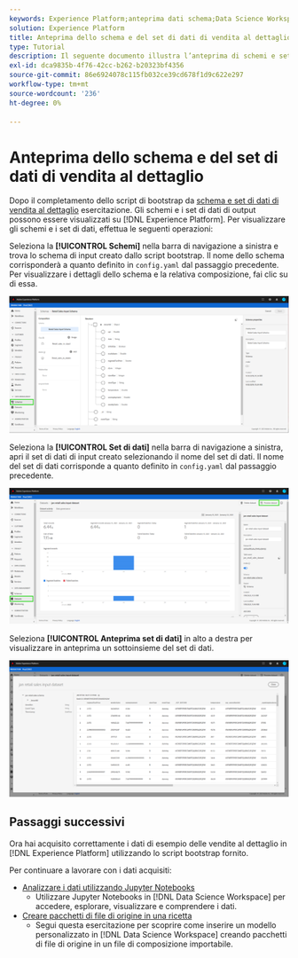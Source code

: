```yaml
---
keywords: Experience Platform;anteprima dati schema;Data Science Workspace;argomenti più comuni
solution: Experience Platform
title: Anteprima dello schema e del set di dati di vendita al dettaglio
type: Tutorial
description: Il seguente documento illustra l’anteprima di schemi e set di dati su Adobe Experience Platform.
exl-id: dca9835b-4f76-42cc-b262-b20323bf4356
source-git-commit: 86e6924078c115fb032ce39cd678f1d9c622e297
workflow-type: tm+mt
source-wordcount: '236'
ht-degree: 0%

---
```


# Anteprima dello schema e del set di dati di vendita al dettaglio

Dopo il completamento dello script di bootstrap da [schema e set di dati di vendita al dettaglio](./create-retails-sales-dataset.md) esercitazione. Gli schemi e i set di dati di output possono essere visualizzati su [!DNL Experience Platform]. Per visualizzare gli schemi e i set di dati, effettua le seguenti operazioni:

Seleziona la **[!UICONTROL Schemi]** nella barra di navigazione a sinistra e trova lo schema di input creato dallo script bootstrap. Il nome dello schema corrisponderà a quanto definito in `config.yaml` dal passaggio precedente. Per visualizzare i dettagli dello schema e la relativa composizione, fai clic su di essa.

![](../images/models-recipes/access-data/schema.PNG)

Seleziona la **[!UICONTROL Set di dati]** nella barra di navigazione a sinistra, apri il set di dati di input creato selezionando il nome del set di dati. Il nome del set di dati corrisponde a quanto definito in `config.yaml` dal passaggio precedente.

![](../images/models-recipes/access-data/dataset.PNG)

Seleziona **[!UICONTROL Anteprima set di dati]** in alto a destra per visualizzare in anteprima un sottoinsieme del set di dati.

![](../images/models-recipes/access-data/preview.PNG)

## Passaggi successivi

Ora hai acquisito correttamente i dati di esempio delle vendite al dettaglio in [!DNL Experience Platform] utilizzando lo script bootstrap fornito.

Per continuare a lavorare con i dati acquisiti:
- [Analizzare i dati utilizzando Jupyter Notebooks](../jupyterlab/analyze-your-data.md)
   - Utilizzare Jupyter Notebooks in [!DNL Data Science Workspace] per accedere, esplorare, visualizzare e comprendere i dati.
- [Creare pacchetti di file di origine in una ricetta](./package-source-files-recipe.md)
   - Segui questa esercitazione per scoprire come inserire un modello personalizzato in [!DNL Data Science Workspace] creando pacchetti di file di origine in un file di composizione importabile.
